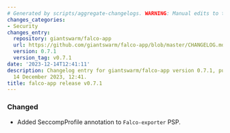 ```yaml
---
# Generated by scripts/aggregate-changelogs. WARNING: Manual edits to this files will be overwritten.
changes_categories:
- Security
changes_entry:
  repository: giantswarm/falco-app
  url: https://github.com/giantswarm/falco-app/blob/master/CHANGELOG.md#071---2023-12-14
  version: 0.7.1
  version_tag: v0.7.1
date: '2023-12-14T12:41:11'
description: Changelog entry for giantswarm/falco-app version 0.7.1, published on
  14 December 2023, 12:41.
title: falco-app release v0.7.1
---
```


### Changed
- Added SeccompProfile annotation to `Falco-exporter` PSP.
